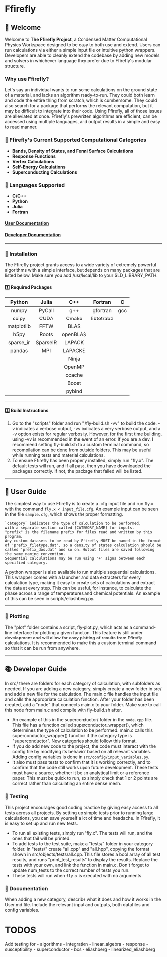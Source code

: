 # Ffirefly
## **🚀 Welcome**  
Welcome to **The Ffirefly Project**, a Condensed Matter Computational Physics Workspace designed to be easy to both use and extend. Users can run calculations via either a simple input file or intuitive python wrappers. Developers are able to cleanly extend the codebase by adding new models and solvers in whichever language they prefer due to Ffirefly's modular structure.


### Why use Ffirefly?
Let's say an individual wants to run some calculations on the ground state of a material, and lacks an algorithm ready-to-run. They could both learn and code the entire thing from scratch, which is cumbersome. They could also search for a package that performs the relevant computation, but it may be difficult to integrate into their code. Using Ffirefly, all of those issues are alleviated at once. Ffirefly's prewritten algorithms are efficient, can be accessed using multiple languages, and output results in a simple and easy to read manner.

### **🔹 Ffirefly's Current Supported Computational Categories**
- **Bands, Density of States, and Fermi Surface Calculations**
- **Response Functions**
- **Vertex Calculations**
- **Self-Energy Calculations**
- **Superconducting Calculations**

### **🔹 Languages Supported**
- **C/C++** 
- **Python** 
- **Julia** 
- **Fortran** 

#### [User Documentation](./docs/User.md)
#### [Developer Documentation](./docs/Developer.md)

---
### **🔹 Installation**  
The Ffirefly project grants access to a wide variety of extremely powerful algorithms with a simple interface, but depends on many packages that are listed below. Make sure you add /usr/local/lib to your $LD_LIBRARY_PATH.

#### **1️⃣  Required Packages**  
| Python     | Julia         | C++      | Fortran    | C    |
|:----------:|:-------------:|:--------:|:----------:|:----:|
| numpy      | PyCall        | g++      | gfortran   | gcc  |
| scipy      | CUDA          | Cmake    | libtetrabz |      |
| matplotlib | FFTW          | BLAS     |            |      |
| h5py       | Roots         | openBLAS |            |      |
| sparse_ir  | SparseIR      | LAPACK   |            |      |
| pandas     | MPI           | LAPACKE  |            |      |
|            |               | Ninja    |            |      |
|            |               | OpenMP   |            |      |
|            |               | ccache   |            |      |
|            |               | Boost    |            |      |
|            |               | pybind   |            |      |

---
#### **2️⃣ Build Instructions**  
 1) Go to the "scripts" folder and run "./fly-build.sh -vv" to build the code. -v indicates a verbose output, -vv indicates a very verbose output, and a -v option exists for regular verbosity. However, for the first time building, using -vv is recommended in the event of an error. If you are a dev, I recommend setting fly-build.sh to a custom terminal command, so recompilation can be done from outside folders. This may be useful while running tests and material calculations.
 2) To ensure Ffirefly has been properly installed, simply run "fly.x". The default tests will run, and if all pass, then you have downloaded the packages correctly. If not, the package that failed will be listed.

---

## **📖 User Guide**  
The simplest way to use Ffirefly is to create a .cfg input file and run fly.x with the command `fly.x < input_file.cfg`. An example input can be seen in the file `sample.cfg`, which shows the proper formatting. 

    `category` indicates the type of calculation to be performed, 
    with a separate section called [CATEGORY_NAME] for inputs.
    "prefix" is the filename prefix for files read and written by this program. 
    Any custom datasets to be read by Ffirefly MUST be named in the format of 'prefix_filetype.dat', so a density of states calculation should be called 'prefix_dos.dat' and so on. Output files are saved following the same naming convention.
    Sequential calculations may be run using '+' signs between each specified category.

A python wrapper is also available to run multiple sequential calculations.  
This wrapper comes with a launcher and data extracters for every calculation type, making it easy to create sets of calculations and extract the data at every step. This can be useful, for instance, to calculate the phase across a range of temperatures and chemical potentials. An example of this can be seen in scripts/eliashberg.py.

---

### **🔹 Plotting**  
The "plot" folder contains a script, fly-plot.py, which acts as a command-line interface for plotting a given function. This feature is still under development and will allow for easy plotting of results from Ffirefly calculations. It is recommended to make this a custom terminal command so that it can be run from anywhere.

---


## **📚 Developer Guide**
In src/ there are folders for each category of calculation, with subfolders as needed. If you are adding a new category, simply create a new folder in src/ and add a new file for the calculation. The main.c file handles the input file and calls the appropriate calculation function. After your folder has been created, add a "node" that connects main.c to your folder. Make sure to call this node from main.c and compile with fly-build.sh after.
   - An example of this in the superconductor/ folder in the `node.cpp` file. This file has a function called superconductor_wrapper(), which determines the type of calculation to be performed. main.c calls this superconductor_wrapper() function if the category type is "superconductor". New categories should follow this format.
   - If you do add new code to the project, the code must interact with the config file by modifying its behavior based on all relevant variables. Adding config variables is done in `src/config/input_variables.py`.
   - It also must pass tests to confirm that it is working correctly, and to confirm that the code still works upon future development. These tests must have a source, whether it be an analytical limit or a reference paper. This must be quick to run, so simply check that 1 or 2 points are correct rather than calculating an entire dense mesh.

### **🔹 Testing**  
 This project encourages good coding practice by giving easy access to all tests across all projects. By setting up simple tests prior to running large calculations, you can save yourself a lot of time and headache. In Ffirefly, it is easy to set up and run new tests.
 - To run all existing tests, simply run "fly.x". The tests will run, and the ones that fail will be printed. 
 - To add tests to the test suite, make a "tests/" folder in your category folder. In "tests/" create "all.cpp" and "all.hpp", copying the format shown in src/objects/tests/all.cpp. This file stores a bool array of all test results, and runs "print_test_results" to display the results. Replace the tests with your own, and link the function in main.c. Don't forget to update num_tests to the correct number of tests you run.
 - These tests will run when `fly.x` is executed with no arguments.

### **🔹 Documentation**
When adding a new category, describe what it does and how it works in the User.md file. Include the relevant input and outputs, both datafiles and config variables. 

# TODOS
 Add testing for 
    - algorithms
        - integration
        - linear_algebra
    - response
        - susceptibility
    - superconductor
        - bcs
        - eliashberg
        - linearized_eliashberg
    
